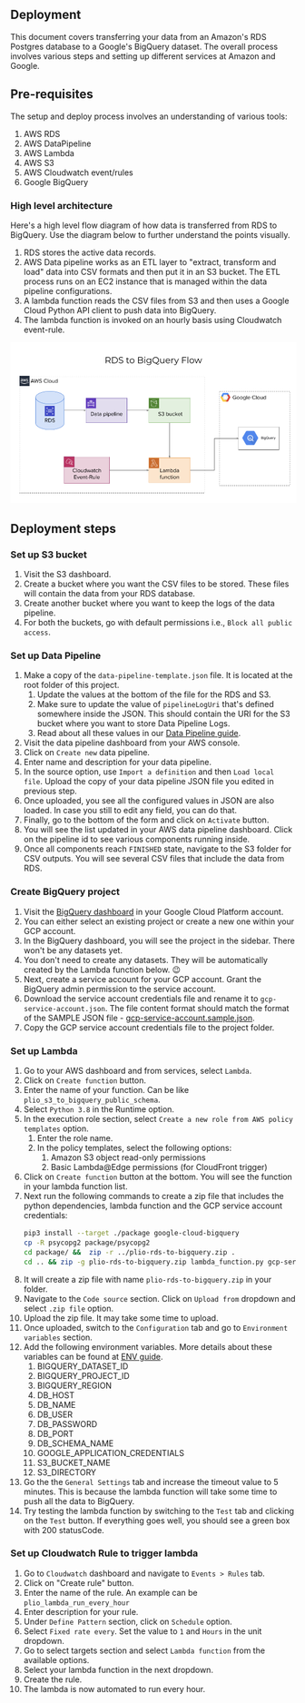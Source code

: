## Deployment
This document covers transferring your data from an Amazon's RDS Postgres database to a Google's BigQuery dataset. The overall process involves various steps and setting up different services at Amazon and Google.

## Pre-requisites
The setup and deploy process involves an understanding of various tools:
1. AWS RDS
2. AWS DataPipeline
3. AWS Lambda
4. AWS S3
5. AWS Cloudwatch event/rules
6. Google BigQuery

### High level architecture
Here's a high level flow diagram of how data is transferred from RDS to BigQuery. Use the diagram below to further understand the points visually.
1. RDS stores the active data records.
2. AWS Data pipeline works as an ETL layer to "extract, transform and load" data into CSV formats and then put it in an S3 bucket. The ETL process runs on an EC2 instance that is managed within the data pipeline configurations.
3. A lambda function reads the CSV files from S3 and then uses a Google Cloud Python API client to push data into BigQuery.
4. The lambda function is invoked on an hourly basis using Cloudwatch event-rule.

![Overview of RDS to BigQuery flow](images/rds-to-bigquery-flow.png)

## Deployment steps

### Set up S3 bucket
1. Visit the S3 dashboard.
2. Create a bucket where you want the CSV files to be stored. These files will contain the data from your RDS database.
3. Create another bucket where you want to keep the logs of the data pipeline.
4. For both the buckets, go with default permissions i.e., `Block all public access`.

### Set up Data Pipeline
1. Make a copy of the `data-pipeline-template.json` file. It is located at the root folder of this project.
   1. Update the values at the bottom of the file for the RDS and S3.
   2. Make sure to update the value of `pipelineLogUri` that's defined somewhere inside the JSON. This should contain the URI for the S3 bucket where you want to store Data Pipeline Logs.
   3. Read about all these values in our [Data Pipeline guide](DATA-PIPELINE.md).
2. Visit the data pipeline dashboard from your AWS console.
3. Click on `Create new` data pipeline.
4. Enter name and description for your data pipeline.
5. In the source option, use `Import a definition` and then `Load local file`. Upload the copy of your data pipeline JSON file you edited in previous step.
6. Once uploaded, you see all the configured values in JSON are also loaded. In case you still to edit any field, you can do that.
7. Finally, go to the bottom of the form and click on `Activate` button.
8. You will see the list updated in your AWS data pipeline dashboard. Click on the pipeline id to see various components running inside.
9. Once all components reach `FINISHED` state, navigate to the S3 folder for CSV outputs. You will see several CSV files that include the data from RDS.

### Create BigQuery project
1. Visit the [BigQuery dashboard](https://console.cloud.google.com/bigquery) in your Google Cloud Platform account.
2. You can either select an existing project or create a new one within your GCP account.
3. In the BigQuery dashboard, you will see the project in the sidebar. There won't be any datasets yet.
4. You don't need to create any datasets. They will be automatically created by the Lambda function below. :wink:
5. Next, create a service account for your GCP account. Grant the BigQuery admin permission to the service account.
6. Download the service account credentials file and rename it to `gcp-service-account.json`. The file content format should match the format of the SAMPLE JSON file - [gcp-service-account.sample.json](../gcp-service-account.sample.json).
7. Copy the GCP service account credentials file to the project folder.
### Set up Lambda
1. Go to your AWS dashboard and from services, select `Lambda`.
2. Click on `Create function` button.
3. Enter the name of your function. Can be like `plio_s3_to_bigquery_public_schema`.
4. Select `Python 3.8` in the Runtime option.
5. In the execution role section, select `Create a new role from AWS policy templates` option.
   1. Enter the role name.
   2. In the policy templates, select the following options:
      1. Amazon S3 object read-only permissions
      2. Basic Lambda@Edge permissions (for CloudFront trigger)
6. Click on `Create function` button at the bottom. You will see the function in your lambda function list.
7. Next run the following commands to create a zip file that includes the python dependencies, lambda function and the GCP service account credentials:
    ```sh
    pip3 install --target ./package google-cloud-bigquery
    cp -R psycopg2 package/psycopg2
    cd package/ &&  zip -r ../plio-rds-to-bigquery.zip .
    cd .. && zip -g plio-rds-to-bigquery.zip lambda_function.py gcp-service-account.json
    ```
8. It will create a zip file with name `plio-rds-to-bigquery.zip` in your folder.
9. Navigate to the `Code source` section. Click on `Upload from` dropdown and select `.zip file` option.
10. Upload the zip file. It may take some time to upload.
11. Once uploaded, switch to the `Configuration` tab and go to `Environment variables` section.
12. Add the following environment variables. More details about these variables can be found at [ENV guide](ENV.md).
    1.  BIGQUERY_DATASET_ID
    2.  BIGQUERY_PROJECT_ID
    3.  BIGQUERY_REGION
    4.  DB_HOST
    5.  DB_NAME
    6.  DB_USER
    7.  DB_PASSWORD
    8.  DB_PORT
    9.  DB_SCHEMA_NAME
    10. GOOGLE_APPLICATION_CREDENTIALS
    11. S3_BUCKET_NAME
    12. S3_DIRECTORY
13. Go the the `General Settings` tab and increase the timeout value to 5 minutes. This is because the lambda function will take some time to push all the data to BigQuery.
14. Try testing the lambda function by switching to the `Test` tab and clicking on the `Test` button. If everything goes well, you should see a green box with 200 statusCode.

### Set up Cloudwatch Rule to trigger lambda
1.  Go to `Cloudwatch` dashboard and navigate to `Events > Rules` tab.
2.  Click on "Create rule" button.
3.  Enter the name of the rule. An example can be `plio_lambda_run_every_hour`
4.  Enter description for your rule.
5.  Under `Define Pattern` section, click on `Schedule` option.
6.  Select `Fixed rate every`. Set the value to `1` and `Hours` in the unit dropdown.
7.  Go to select targets section and select `Lambda function` from the available options.
8.  Select your lambda function in the next dropdown.
9.  Create the rule.
10. The lambda is now automated to run every hour.
